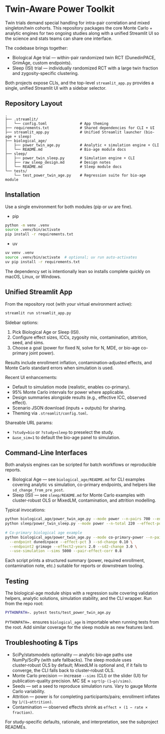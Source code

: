# Twin-Aware Power Toolkit

Twin trials demand special handling for intra-pair correlation and mixed singleton/twin cohorts. This repository packages the
core Monte Carlo + analytic engines for two ongoing studies along with a unified Streamlit UI so the science and stats teams can
share one interface.

The codebase brings together:

- Biological Age trial — within-pair randomized twin RCT (DunedinPACE, GrimAge, custom endpoints).
- Sleep (ISI) trial — individually randomized RCT with a large twin fraction and zygosity-specific clustering.

Both projects expose CLIs, and the top-level `streamlit_app.py` provides a single, unified Streamlit UI with a sidebar selector.


## Repository Layout

```
.
├── .streamlit/
│   └── config.toml               # App theming
├── requirements.txt              # Shared dependencies for CLI + UI
├── streamlit_app.py              # Unified Streamlit launcher (bio-age + sleep)
├── biological_age/
│   ├── power_twin_age.py         # Analytic + simulation engine + CLI
│   └── README.md                 # Bio-age module docs
├── sleep/
│   ├── power_twin_sleep.py       # Simulation engine + CLI
│   ├── raw_sleep_design.md       # Design notes
│   └── README.md                 # Sleep module docs
└── tests/
    └── test_power_twin_age.py    # Regression suite for bio-age module
```


## Installation

Use a single environment for both modules (pip or uv are fine).

- pip

```bash
python -m venv .venv
source .venv/bin/activate
pip install -r requirements.txt
```

- uv

```bash
uv venv .venv
source .venv/bin/activate  # optional; uv run auto-activates
uv pip install -r requirements.txt
```

The dependency set is intentionally lean so installs complete quickly on macOS, Linux, or Windows.


## Unified Streamlit App

From the repository root (with your virtual environment active):

```bash
streamlit run streamlit_app.py
```

Sidebar options:

1. Pick Biological Age or Sleep (ISI).
2. Configure effect sizes, ICCs, zygosity mix, contamination, attrition, seed, and sims.
3. Choose a goal (power for fixed N, solve for N, MDE, or bio-age co-primary joint power).

Results include enrollment inflation, contamination-adjusted effects, and Monte Carlo standard errors when simulation is used.

Recent UI enhancements:

- Default to simulation mode (realistic, enables co-primary).
- 95% Monte Carlo intervals for power where applicable.
- Design summaries alongside results (e.g., effective ICC, observed effect).
- Scenario JSON download (inputs + outputs) for sharing.
- Theming via `.streamlit/config.toml`.

Shareable URL params:

- `?study=bio` or `?study=sleep` to preselect the study.
- `&use_sim=1` to default the bio-age panel to simulation.


## Command-Line Interfaces

Both analysis engines can be scripted for batch workflows or reproducible reports.

- Biological Age — see `biological_age/README.md` for CLI examples covering analytic vs simulation, co-primary endpoints, and helpers like `sd_change_from_pre_post`.
- Sleep (ISI) — see `sleep/README.md` for Monte Carlo examples with cluster-robust OLS or MixedLM, contamination, and attrition modelling.

Typical invocations:

```bash
python biological_age/power_twin_age.py --mode power --n-pairs 700 --endpoint dunedinpace --effect-pct 3 --sd-change 0.10 --icc-mz 0.55 --icc-dz 0.55 --prop-mz 0.5
python sleep/power_twin_sleep.py --mode power --n-total 220 --effect-points 6 --sd-change 7 --prop-twins 0.9 --prop-mz 0.5 --icc-mz 0.5 --icc-dz 0.25 --sims 2000
 
# Co‑primary biological age example
python biological_age/power_twin_age.py --mode co-primary-power --n-pairs 700 \
  --endpoint dunedinpace --effect-pct 3 --sd-change 0.10 \
  --endpoint2 grimage --effect2-years 2.0 --sd2-change 3.0 \
  --use-simulation --sims 5000 --pair-effect-corr 0.8
```

Each script prints a structured summary (power, required enrollment, contamination note, etc.) suitable for reports or downstream tooling.


## Testing

The biological-age module ships with a regression suite covering validation helpers, analytic solutions, simulation stability, and the CLI wrapper. Run from the repo root:

```bash
PYTHONPATH=. pytest tests/test_power_twin_age.py
```

`PYTHONPATH=.` ensures `biological_age` is importable when running tests from the root. Add similar coverage for the sleep module as new features land.


## Troubleshooting & Tips

- SciPy/statsmodels optionality — analytic bio‑age paths use NumPy/SciPy (with safe fallbacks). The sleep module uses cluster‑robust OLS by default; MixedLM is optional and, if it fails to converge, the CLI falls back to cluster‑robust OLS.
- Monte Carlo precision — increase `--sims` (CLI) or the slider (UI) for publication-quality precision. MC SE ≈ `sqrt(p·(1−p)/sims)`.
- Seeds — set a seed to reproduce simulation runs. Vary to gauge Monte Carlo variability.
- Attrition — power is for completing participants/pairs; enrollment inflates by `1/(1−attrition)`.
- Contamination — observed effects shrink as `effect × (1 − rate × fraction)`.

For study-specific defaults, rationale, and interpretation, see the subproject READMEs.
